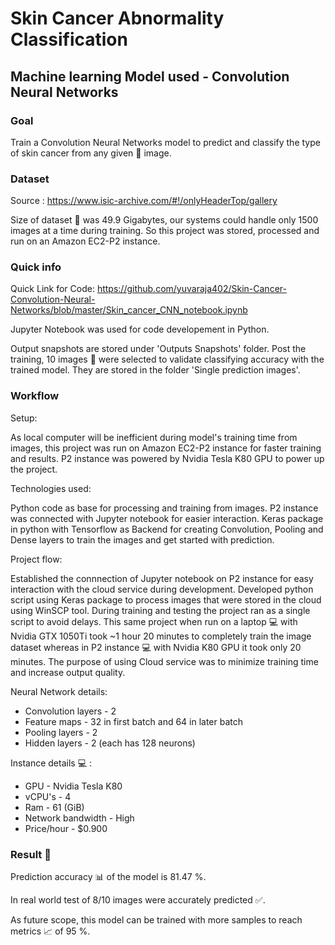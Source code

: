 # Skin Cancer Abnormality Classification 
## Machine learning Model used - Convolution Neural Networks

### Goal
Train a Convolution Neural Networks model to predict and classify the type of skin cancer from any given :file_folder: image.

### Dataset 
Source : https://www.isic-archive.com/#!/onlyHeaderTop/gallery

Size of dataset :file_folder: was 49.9 Gigabytes, our systems could handle only 1500 images at a time during training.
So this project was stored, processed and run on an Amazon EC2-P2 instance. 

### Quick info
Quick Link for Code: https://github.com/yuvaraja402/Skin-Cancer-Convolution-Neural-Networks/blob/master/Skin_cancer_CNN_notebook.ipynb

Jupyter Notebook was used for code developement in Python.

Output snapshots are stored under 'Outputs Snapshots' folder.
Post the training, 10 images :file_folder: were selected to validate classifying accuracy with the trained model. They are stored in the folder 'Single prediction images'.

### Workflow
Setup:

As local computer will be inefficient during model's training time from images, this project was run on Amazon EC2-P2 instance for faster training and results.
P2 instance was powered by Nvidia Tesla K80 GPU to power up the project. 

Technologies used:

Python code as base for processing and training from images.
P2 instance was connected with Jupyter notebook for easier interaction.
Keras package in python with Tensorflow as Backend for creating Convolution, Pooling and Dense layers to train the images and get started with prediction.

Project flow:

Established the connnection of Jupyter notebook on P2 instance for easy interaction with the cloud service during development. Developed python script using Keras package to process images that were stored in the cloud using WinSCP tool. During training and testing the project ran as a single script to avoid delays. This same project when run on a laptop :computer: with Nvidia GTX 1050Ti took ~1 hour 20 minutes to completely train the image dataset whereas in P2 instance :computer: with Nvidia K80 GPU it took only 20 minutes. The purpose of using Cloud service was to minimize training time and increase output quality.

Neural Network details:

* Convolution layers - 2
* Feature maps - 32 in first batch and 64 in later batch 
* Pooling layers - 2
* Hidden layers - 2 (each has 128 neurons)


Instance details :computer: :

* GPU - Nvidia Tesla K80
* vCPU's - 4
* Ram - 61 (GiB)
* Network bandwidth - High
* Price/hour - $0.900

### Result :tada:
Prediction accuracy :bar_chart: of the model is 81.47 %.

In real world test of 8/10 images were accurately predicted :white_check_mark:.

As future scope, this model can be trained with more samples to reach metrics :chart_with_upwards_trend: of 95 %.
